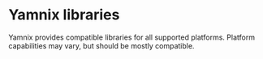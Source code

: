 # Yamnix libraries

Yamnix provides compatible libraries for all supported platforms.
Platform capabilities may vary, but should be mostly compatible.

